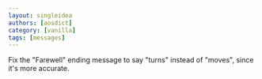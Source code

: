 ```yaml
---
layout: singleidea
authors: [aosdict]
category: [vanilla]
tags: [messages]
---
```

Fix the "Farewell" ending message to say "turns" instead of "moves", since it's more accurate.
